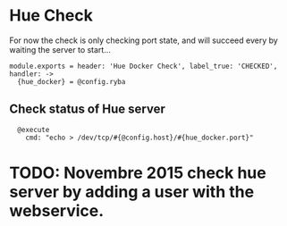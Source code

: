
# Hue Check

For now the check is only checking port state, and will succeed every by waiting
the server to start...

    module.exports = header: 'Hue Docker Check', label_true: 'CHECKED', handler: ->
      {hue_docker} = @config.ryba

## Check status of Hue server

      @execute
        cmd: "echo > /dev/tcp/#{@config.host}/#{hue_docker.port}"

  # TODO: Novembre 2015 check hue server by adding a user with the webservice.
